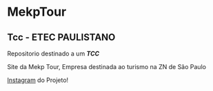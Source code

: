 # MekpTour
## Tcc - ETEC PAULISTANO
 
 Repositorio destinado a um __*TCC*__
 
 Site da Mekp Tour, Empresa destinada ao turismo na ZN de São Paulo
 
 [Instagram](https://www.instagram.com/_mekptour/) do Projeto!
